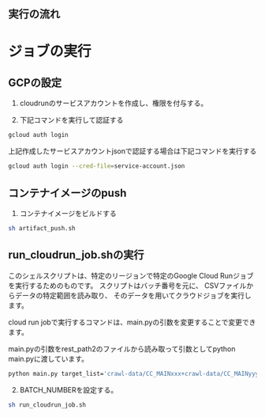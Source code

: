 ## 実行の流れ

# ジョブの実行

## GCPの設定

1. cloudrunのサービスアカウントを作成し、権限を付与する。

2. 下記コマンドを実行して認証する
```sh
gcloud auth login
```

上記作成したサービスアカウントjsonで認証する場合は下記コマンドを実行する
```sh
gcloud auth login --cred-file=service-account.json
```

## コンテナイメージのpush

1. コンテナイメージをビルドする

```sh
sh artifact_push.sh
```



## run_cloudrun_job.shの実行

このシェルスクリプトは、特定のリージョンで特定のGoogle Cloud Runジョブを実行するためのものです。
スクリプトはバッチ番号を元に、 CSVファイルからデータの特定範囲を読み取り、
そのデータを用いてクラウドジョブを実行します。

cloud run jobで実行するコマンドは、main.pyの引数を変更することで変更できます。

main.pyの引数をrest_path2のファイルから読み取って引数としてpython main.pyに渡しています。
```sh
python main.py target_list='crawl-data/CC_MAINxxx+crawl-data/CC_MAINyyy']
```


2. BATCH_NUMBERを設定する。

```sh
sh run_cloudrun_job.sh

```
